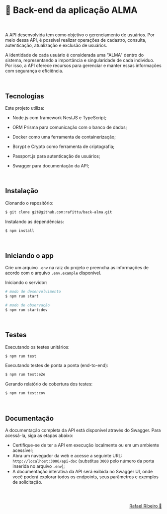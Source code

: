 # 🌱 Back-end da aplicação ALMA

###

<br>

A API desenvolvida tem como objetivo o gerenciamento de usuários. Por meio dessa API, é possível realizar operações de cadastro, consulta, autenticação, atualização e exclusão de usuários.

A identidade de cada usuário é considerada uma "ALMA" dentro do sistema, representando a importância e singularidade de cada indivíduo. Por isso, a API oferece recursos para gerenciar e manter essas informações com segurança e eficiência.

<br>

## Tecnologias

Este projeto utiliza:

- Node.js com framework NestJS e TypeScript;
- ORM Prisma para comunicação com o banco de dados;
- Docker como uma ferramenta de containerização;

- Bcrypt e Crypto como ferramenta de criptografia;
- Passport.js para autenticação de usuários;

- Swagger para documentação da API;

<br>

## Instalação

Clonando o repositório:

```bash
$ git clone git@github.com:rafittu/back-alma.git
```

Instalando as dependências:

```bash
$ npm install
```

<br>

## Iniciando o app

Crie um arquivo `.env` na raiz do projeto e preencha as informações de acordo com o arquivo `.env.example` disponível.

Iniciando o servidor:

```bash
# modo de desenvolvimento
$ npm run start

# modo de observação
$ npm run start:dev
```

<br>

## Testes

Executando os testes unitários:

```bash
$ npm run test
```

Executando testes de ponta a ponta (end-to-end):

```bash
$ npm run test:e2e
```

Gerando relatório de cobertura dos testes:

```bash
$ npm run test:cov
```

<br>

## Documentação

A documentação completa da API está disponível através do Swagger. Para acessá-la, siga as etapas abaixo:

- Certifique-se de ter a API em execução localmente ou em um ambiente acessível;
- Abra um navegador da web e acesse a seguinte URL: `http://localhost:3000/api-doc` (substitua `3000` pelo número da porta inserida no arquivo `.env`);
- A documentação interativa da API será exibida no Swagger UI, onde você poderá explorar todos os endpoints, seus parâmetros e exemplos de solicitação.

<br>

##

<p align="right">
  <a href="https://www.linkedin.com/in/rafittu/">Rafael Ribeiro 🚀</a>
</p>
